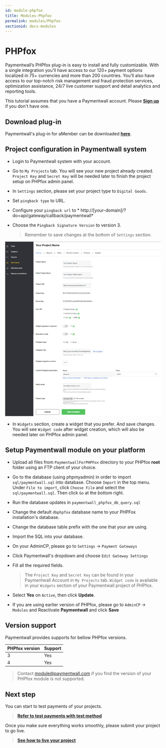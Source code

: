 ```yaml
---
id: module-phpfox
title: Modules-Phpfox
permalink: modules/Phpfox
sectionid: docs-modules
---
```


# PHPfox

Paymentwall’s PHPfox plug-in is easy to install and fully customizable. With a single integration you’ll have access to our 120+ payment options localized in 75+ currencies and more than 200 countries. You’ll also have access to our top-notch risk management and fraud protection services, optimization assistance, 24/7 live customer support and detail analytics and reporting tools.

This tutorial assumes that you have a Paymentwall account. Please **[Sign up](https://api.paymentwall.com/pwaccount/signup?source=phpfox&mode=merchant)** if you don't have one.

## Download plug-in

Paymentwall's plug-in for aMember can be downloaded **[here](https://github.com/paymentwall)**.

## Project configuration in Paymentwall system

* Login to Paymentwall system with your account.

* Go to ```My Projects``` tab. You will see your new project already created. ```Project Key``` and ```Secret Key``` will be needed later to finish the project setup on PHPfox admin panel.

* In ```Settings``` section, please set your project type to  ```Digital Goods```.

* Set ```pingback type``` to URL.

 * Configure your ```pingback url``` to * http://[your-domain]/?do=api/gateway/callback/paymentwall*

* Choose the ```Pingback Signature Version``` to version 3.

  > Remember to save changes at the bottom of ```Settings``` section.

<div class="docs-img">
    <img src="/textures/pic/modules/phpfox.png">
</div>

* In ```Widgets``` section, create a widget that you prefer. And save changes. You will see ```Widget code``` after widget creation, which will also be needed later on PHPfox admin panel.

## Setup Paymentwall module on your platform

* Upload all files from ```PaymentwallForPHPFox``` directory to your PHPfox **root** folder using an FTP client of your choice.

* Go to the database (using phpmyadmin) in order to import ```sql/paymentwall.sql``` into database.  Choose ```Import``` in the top menu. Under ```File to import```, click ```Choose File``` and select the ```sql/paymentwall.sql```. Then click ```Go``` at the bottom right.

* Run the database updates in ```paymentwall_phpfox_db_query.sql```
 * Change the default ```dbphpfox``` database name to your PHPFox installation's database.
 * Change the database table prefix with the one that your are using.
 * Import the SQL into your database.

* On your AdminCP, please go to ```Settings``` -> ```Payment Gateways```

* Click Paymentwall's dropdown and choose ```Edit Gateway Settings```

* Fill all the required fields.

  >The ```Project Key``` and ```Secret Key``` can be found in your Paymentwall Account in ```My Projects``` tab. ```Widget code``` is available in your ```Widgets``` section of your Paymentwall project of PHPfox.

* Select **Yes** on ```Active```, then click **Update**.

* If you are using earlier version of PHPfox, please go to ```AdminCP``` -> ```Modules``` and Reactivate **Paymentwall** and click **Save**


## Version support

Paymentwall provides supports for bellow PHPfox versions.

|PHPfox version|Support|
|-------|--------|
|3|Yes|
|4|Yes|

> Contact [module@paymentwall.com](mailto:module@paymentwall.com) if you find the version of your PHPfox module is not supported.


## Next step

You can start to test payments of your projects.

> **[Refer to test payments with test method](/sandbox/test-payment)**

Once you make sure everything works smoothly, please submit your project to go live.

> **[See how to live your project](/go_live-home)**
